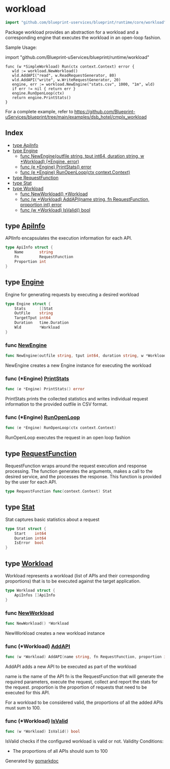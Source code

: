 <!-- Code generated by gomarkdoc. DO NOT EDIT -->

# workload

```go
import "github.com/blueprint-uservices/blueprint/runtime/core/workload"
```

Package workload provides an abstraction for a workload and a corresponding engine that executes the workload in an open\-loop fashion.

Sample Usage:

import "github.com/Blueprint\-uServices/blueprint/runtime/workload"

```
func (w *SimpleWorkload) Run(ctx context.Context) error {
   wld := workload.NewWorkload()
   wld.AddAPI("read", w.ReadRequestGenerator, 80)
   wld.AddAPI("write", w.WriteRequestGenerator, 20)
   engine, err := workload.NewEngine("stats.csv", 1000, "1m", wld)
   if err != nil { return err }
   engine.RunOpenLoop(ctx)
   return engine.PrintStats()
}
```

For a complete example, refer to https://github.com/Blueprint-uServices/blueprint/tree/main/examples/dsb_hotel/cmplx_workload

## Index

- [type ApiInfo](<#ApiInfo>)
- [type Engine](<#Engine>)
  - [func NewEngine\(outfile string, tput int64, duration string, w \*Workload\) \(\*Engine, error\)](<#NewEngine>)
  - [func \(e \*Engine\) PrintStats\(\) error](<#Engine.PrintStats>)
  - [func \(e \*Engine\) RunOpenLoop\(ctx context.Context\)](<#Engine.RunOpenLoop>)
- [type RequestFunction](<#RequestFunction>)
- [type Stat](<#Stat>)
- [type Workload](<#Workload>)
  - [func NewWorkload\(\) \*Workload](<#NewWorkload>)
  - [func \(w \*Workload\) AddAPI\(name string, fn RequestFunction, proportion int\) error](<#Workload.AddAPI>)
  - [func \(w \*Workload\) IsValid\(\) bool](<#Workload.IsValid>)


<a name="ApiInfo"></a>
## type [ApiInfo](<https://github.com/Blueprint-uServices/blueprint/blob/main/runtime/core/workload/workload.go#L29-L33>)

APIInfo encapsulates the execution information for each API.

```go
type ApiInfo struct {
    Name       string
    Fn         RequestFunction
    Proportion int
}
```

<a name="Engine"></a>
## type [Engine](<https://github.com/Blueprint-uServices/blueprint/blob/main/runtime/core/workload/engine.go#L19-L25>)

Engine for generating requests by executing a desired workload

```go
type Engine struct {
    Stats      []Stat
    OutFile    string
    TargetTput int64
    Duration   time.Duration
    Wld        *Workload
}
```

<a name="NewEngine"></a>
### func [NewEngine](<https://github.com/Blueprint-uServices/blueprint/blob/main/runtime/core/workload/engine.go#L28>)

```go
func NewEngine(outfile string, tput int64, duration string, w *Workload) (*Engine, error)
```

NewEngine creates a new Engine instance for executing the workload

<a name="Engine.PrintStats"></a>
### func \(\*Engine\) [PrintStats](<https://github.com/Blueprint-uServices/blueprint/blob/main/runtime/core/workload/engine.go#L117>)

```go
func (e *Engine) PrintStats() error
```

PrintStats prints the collected statistics and writes individual request information to the provided outfile in CSV format.

<a name="Engine.RunOpenLoop"></a>
### func \(\*Engine\) [RunOpenLoop](<https://github.com/Blueprint-uServices/blueprint/blob/main/runtime/core/workload/engine.go#L55>)

```go
func (e *Engine) RunOpenLoop(ctx context.Context)
```

RunOpenLoop executes the request in an open loop fashion

<a name="RequestFunction"></a>
## type [RequestFunction](<https://github.com/Blueprint-uServices/blueprint/blob/main/runtime/core/workload/workload.go#L26>)

RequestFunction wraps around the request execution and response processing. The function generates the arguments, makes a call to the desired service, and the processes the response. This function is provided by the user for each API.

```go
type RequestFunction func(context.Context) Stat
```

<a name="Stat"></a>
## type [Stat](<https://github.com/Blueprint-uServices/blueprint/blob/main/runtime/core/workload/stats.go#L4-L8>)

Stat captures basic statistics about a request

```go
type Stat struct {
    Start    int64
    Duration int64
    IsError  bool
}
```

<a name="Workload"></a>
## type [Workload](<https://github.com/Blueprint-uServices/blueprint/blob/main/runtime/core/workload/workload.go#L36-L38>)

Workload represents a workload \(list of APIs and their corresponding proportions\) that is to be executed against the target application.

```go
type Workload struct {
    ApiInfos []ApiInfo
}
```

<a name="NewWorkload"></a>
### func [NewWorkload](<https://github.com/Blueprint-uServices/blueprint/blob/main/runtime/core/workload/workload.go#L41>)

```go
func NewWorkload() *Workload
```

NewWorkload creates a new workload instance

<a name="Workload.AddAPI"></a>
### func \(\*Workload\) [AddAPI](<https://github.com/Blueprint-uServices/blueprint/blob/main/runtime/core/workload/workload.go#L53>)

```go
func (w *Workload) AddAPI(name string, fn RequestFunction, proportion int) error
```

AddAPI adds a new API to be executed as part of the workload

name is the name of the API fn is the RequestFunction that will generate the required parameters, execute the request, collect and report the stats for the request. proportion is the proportion of requests that need to be executed for this API.

For a workload to be considered valid, the proportions of all the added APIs must sum to 100.

<a name="Workload.IsValid"></a>
### func \(\*Workload\) [IsValid](<https://github.com/Blueprint-uServices/blueprint/blob/main/runtime/core/workload/workload.go#L62>)

```go
func (w *Workload) IsValid() bool
```

IsValid checks if the configured workload is valid or not. Validity Conditions:

- The proportions of all APIs should sum to 100

Generated by [gomarkdoc](<https://github.com/princjef/gomarkdoc>)
